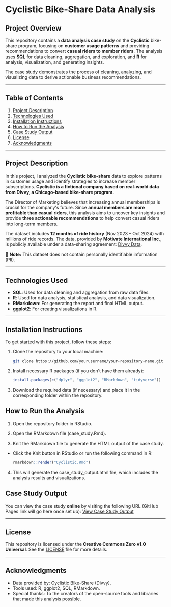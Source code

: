 # Cyclistic Bike-Share Data Analysis

## Project Overview
This repository contains a **data analysis case study** on the **Cyclistic** bike-share program, focusing on **customer usage patterns** and providing recommendations to convert **casual riders to member riders**. The analysis uses **SQL** for data cleaning, aggregation, and exploration, and **R** for analysis, visualization, and generating insights.

The case study demonstrates the process of cleaning, analyzing, and visualizing data to derive actionable business recommendations.

---

## Table of Contents
1. [Project Description](#project-description)
2. [Technologies Used](#technologies-used)
3. [Installation Instructions](#installation-instructions)
4. [How to Run the Analysis](#how-to-run-the-analysis)
5. [Case Study Output](#case-study-output)
6. [License](#license)
7. [Acknowledgments](#acknowledgments)

---

## Project Description
In this project, I analyzed the **Cyclistic bike-share** data to explore patterns in customer usage and identify strategies to increase member subscriptions. **Cyclistic is a fictional company based on real-world data from Divvy, a Chicago-based bike-share program.**  

The Director of Marketing believes that increasing annual memberships is crucial for the company's future. Since **annual members are more profitable than casual riders**, this analysis aims to uncover key insights and provide **three actionable recommendations** to help convert casual riders into long-term members.  

The dataset includes **12 months of ride history** (Nov 2023 – Oct 2024) with millions of ride records. The data, provided by **Motivate International Inc.**, is publicly available under a data-sharing agreement: [Divvy Data](https://divvy-tripdata.s3.amazonaws.com/index.html).

🔹 **Note:** This dataset does not contain personally identifiable information (PII).

---

## Technologies Used
- **SQL**: Used for data cleaning and aggregation from raw data files.
- **R**: Used for data analysis, statistical analysis, and data visualization.
- **RMarkdown**: For generating the report and final HTML output.
- **ggplot2**: For creating visualizations in R.

---

## Installation Instructions
To get started with this project, follow these steps:

1. Clone the repository to your local machine:
   ```bash
   git clone https://github.com/yourusername/your-repository-name.git
   
2. Install necessary R packages (if you don't have them already):
   ```R
   install.packages(c("dplyr", "ggplot2", "RMarkdown", "tidyverse"))

4. Download the required data (if necessary) and place it in the corresponding folder within the repository.

## How to Run the Analysis
1. Open the repository folder in RStudio.

2. Open the RMarkdown file (case_study.Rmd).

3. Knit the RMarkdown file to generate the HTML output of the case study.

- Click the Knit button in RStudio or run the following command in R:
  ```R
  rmarkdown::render("Cyclistic.Rmd")
  
4. This will generate the case_study_output.html file, which includes the analysis results and visualizations.
   
## Case Study Output
You can view the case study **online** by visiting the following URL (GitHub Pages link will go here once set up):
[View Case Study Output](https://yourusername.github.io/your-repository-name/case_study_output.html)

---

## License
This repository is licensed under the **Creative Commons Zero v1.0 Universal**. See the [LICENSE](LICENSE) file for more details.

---

## Acknowledgments
- Data provided by: Cyclistic Bike-Share (Divvy).
- Tools used: R, ggplot2, SQL, RMarkdown.
- Special thanks: To the creators of the open-source tools and libraries that made this analysis possible.
